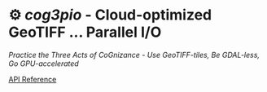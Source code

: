 # ⚙️ *cog3pio* - Cloud-optimized GeoTIFF ... Parallel I/O

*Practice the Three Acts of CoGnizance - Use GeoTIFF-tiles, Be GDAL-less, Go GPU-accelerated*

[API Reference](api.html)
